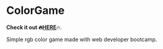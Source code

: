 # ColorGame

<b>Check it out :fire:<a href="https://matsta25.github.io/ColorGame/">HERE</a></b>:fire:.

Simple rgb color game made with web developer bootcamp.
